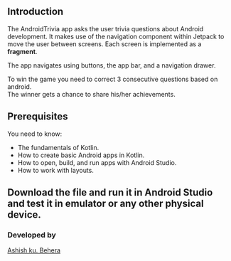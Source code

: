 Introduction
------------
 
The AndroidTrivia app asks the user trivia questions about Android development.
It makes use of the navigation component within Jetpack to move the user between
screens. Each screen is implemented as a **fragment**.

The app navigates using buttons, the app bar, and a navigation drawer.

To win the game you need to correct 3 consecutive questions based on android.<br>
The winner gets a chance to share his/her achievements.<br> 

Prerequisites
-------------

You need to know:
- The fundamentals of Kotlin.
- How to create basic Android apps in Kotlin.
- How to open, build, and run apps with Android Studio.
- How to work with layouts.

## Download the file and run it in Android Studio and test it in emulator or any other physical device.<br> 

### Developed by
 [Ashish ku. Behera](https://github.com/ashish-max "Github Id")

